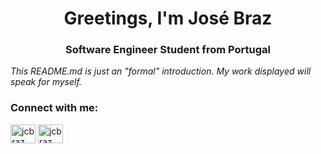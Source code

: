 <h1 align="center">Greetings, I'm José Braz</h1>
<h3 align="center">Software Engineer Student from Portugal</h3>


*This README.md is just an "formal" introduction. My work displayed will speak for myself.*


<h3 align="left">Connect with me:</h3>
<p align="left">
<a href="https://linkedin.com/in/jcbraz" target="blank"><img align="center" src="https://raw.githubusercontent.com/rahuldkjain/github-profile-readme-generator/master/src/images/icons/Social/linked-in-alt.svg" alt="jcbraz" height="30" width="40" /></a>
<a href="https://www.youtube.com/channel/UCAOErGqDyfnYFyDWogcNEGw" target="blank"><img align="center" src="https://raw.githubusercontent.com/rahuldkjain/github-profile-readme-generator/master/src/images/icons/Social/youtube.svg" alt="jcbraz" height="30" width="40" /></a>
</p>
